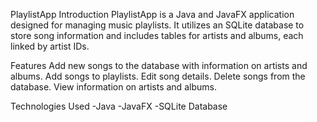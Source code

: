PlaylistApp
Introduction
PlaylistApp is a Java and JavaFX application designed for managing music playlists.
It utilizes an SQLite database to store song information and includes tables for artists and albums, each linked by artist IDs.

Features
Add new songs to the database with information on artists and albums.
Add songs to playlists.
Edit song details.
Delete songs from the database.
View information on artists and albums.

Technologies Used
-Java
-JavaFX
-SQLite Database
